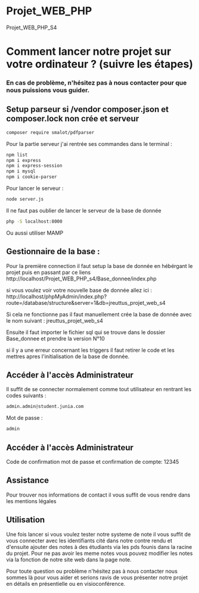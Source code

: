 # Projet_WEB_PHP

Projet_WEB_PHP_S4
# Comment lancer notre projet sur votre ordinateur ? (suivre les étapes)
### En cas de problème, n'hésitez pas à nous contacter pour que nous puissions vous guider.
## Setup parseur si /vendor composer.json et composer.lock non crée et serveur

```bash
composer require smalot/pdfparser
```
Pour la partie serveur j'ai rentrée ses commandes dans le terminal :

```bash
npm list
npm i express
npm i express-session
npm i mysql
npm i cookie-parser
```

Pour lancer le serveur :

```bash
node server.js
```
Il ne faut pas oublier de lancer le serveur de la base de donnée

```bash
php -S localhost:8000
```

Ou aussi utiliser MAMP

## Gestionnaire de la base :

Pour la première connection il faut setup la base de donnée en hébérgant le projet puis en passant par ce liens
http://localhost/Projet_WEB_PHP_s4/Base_donnee/index.php

si vous voulez voir votre nouvelle base de donnée allez ici : http://localhost/phpMyAdmin/index.php?route=/database/structure&server=1&db=jreuttus_projet_web_s4

Si cela ne fonctionne pas il faut manuellement crée la base de donnée avec le nom suivant : jreuttus_projet_web_s4

Ensuite il faut importer le fichier sql qui se trouve dans le dossier Base_donnee et prendre la version N°10

si il y a une erreur concernant les triggers il faut retirer le code et les mettres apres l'initialisation de la base de donnée. 

## Accéder à l'accès Administrateur

Il suffit de se connecter normalement comme tout utilisateur en rentrant les codes suivants :

```py
admin.admin@student.junia.com
```

Mot de passe :

```py
admin
```

## Accéder à l'accès Administrateur

Code de confirmation mot de passe et confirmation de compte:
12345


## Assistance

Pour trouver nos informations de contact il vous suffit de vous rendre dans les mentions légales

## Utilisation

Une fois lancer si vous voulez tester notre systeme de note il vous suffit de vous connecter avec les identifiants cité dans notre contre rendu et d'ensuite ajouter des notes à des étudiants via les pds founis dans la racine du projet. Pour ne pas avoir les meme notes vous pouvez modifier les notes via la fonction de notre site web dans la page note.

Pour toute question ou problème n'hésitez pas à nous contacter nous sommes là pour vous aider et serions ravis de vous présenter notre projet en détails en présentielle ou en visioconférence.
